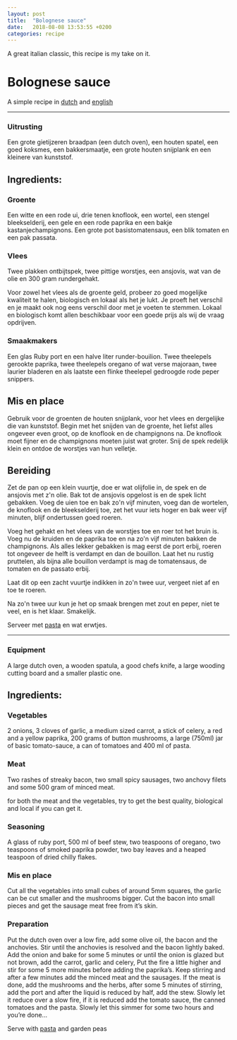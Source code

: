 ```yaml
---
layout: post
title:  "Bolognese sauce"
date:   2018-08-08 13:53:55 +0200
categories: recipe
---
```

A great italian classic, this recipe is my take on it.

<!--more-->


#  Bolognese sauce

A simple recipe in [dutch](#nl) and [english](#en)

<hr />
<a id="nl"></a>

### Uitrusting

 Een grote gietijzeren braadpan (een dutch oven), een houten spatel, een goed koksmes, een bakkersmaatje, een grote houten snijplank en een kleinere van kunststof.

## Ingredients:

### Groente

 Een witte en een rode ui, drie tenen knoflook, een wortel, een stengel bleekselderij, een gele en een rode paprika en een bakje kastanjechampignons. Een grote pot basistomatensaus, een blik tomaten en een pak passata.

### Vlees

Twee plakken ontbijtspek, twee pittige worstjes, een ansjovis, wat van de olie en 300 gram rundergehakt.

Voor zowel het vlees als de groente geld, probeer zo goed mogelijke kwaliteit te halen, biologisch en lokaal als het je lukt. Je proeft het verschil en je maakt ook nog eens verschil door met je voeten te stemmen. Lokaal en biologisch komt allen beschikbaar voor een goede prijs als wij de vraag opdrijven.

### Smaakmakers

Een glas Ruby port en een halve liter runder-bouilion. Twee theelepels gerookte paprika, twee theelepels oregano of wat verse majoraan, twee laurier bladeren en als laatste een flinke theelepel gedroogde rode peper snippers.

## Mis en place

Gebruik voor de groenten de houten snijplank, voor het vlees en dergelijke die van kunststof.
Begin met het snijden van de groente, het liefst alles ongeveer even groot, op de knoflook en de champignons na. De knoflook moet fijner en de champignons moeten juist wat groter.
Snij de spek redelijk klein en ontdoe de worstjes van hun velletje.

 ## Bereiding

Zet de pan op een klein vuurtje, doe er wat olijfolie in, de spek en de ansjovis met z'n olie. Bak tot de ansjovis opgelost is en de spek licht gebakken. Voeg de uien toe en bak zo'n vijf minuten, voeg dan de wortelen, de knoflook en de bleekselderij toe, zet het vuur iets hoger en bak weer vijf minuten, blijf ondertussen goed roeren.

Voeg het gehakt en het vlees van de worstjes toe en roer tot het bruin is. Voeg nu de kruiden en de paprika toe en na zo'n vijf minuten bakken de champignons. Als alles lekker gebakken is mag eerst de port erbij, roeren tot ongeveer de helft is verdampt en dan de bouillon. Laat het nu rustig pruttelen, als bijna alle bouillon verdampt is mag de tomatensaus, de tomaten en de passato erbij.

Laat dit op een zacht vuurtje indikken in zo'n twee uur, vergeet niet af en toe te roeren.

Na zo'n twee uur kun je het op smaak brengen met zout en peper, niet te veel, en is het klaar. Smakelijk.

 Serveer met [pasta](pasta.html) en wat erwtjes.

<hr />
<a id="en"></a>

### Equipment

A large dutch oven, a wooden spatula, a good chefs knife, a large wooding cutting board and a smaller plastic one.

## Ingredients:

### Vegetables

2 onions, 3 cloves of garlic, a medium sized carrot, a stick of celery, a red and a yellow paprika, 200 grams of button mushrooms, a large (750ml) jar of basic tomato-sauce, a can of tomatoes and 400 ml of pasta.

### Meat

Two rashes of streaky bacon, two small spicy sausages, two anchovy filets and some 500 gram of minced meat.

for both the meat and the vegetables, try to get the best quality, biological and local if you can get it.

### Seasoning

A glass of ruby port, 500 ml of beef stew, two teaspoons of oregano, two teaspoons of smoked paprika powder, two bay leaves and a heaped teaspoon of dried chilly flakes.

### Mis en place

Cut all the vegetables into small cubes of around 5mm squares, the garlic can be cut smaller and the mushrooms bigger.
Cut the bacon into small pieces and get the sausage meat free from it’s skin.

### Preparation

Put the dutch oven over a low fire, add some olive oil, the bacon and the anchovies. Stir until the anchovies is resolved and the bacon lightly baked. Add the onion and bake for some 5 minutes or until the onion is glazed but not brown, add the carrot, garlic and celery, Put the fire a little higher and stir for some 5 more minutes before adding the paprika’s. Keep stirring and after a few minutes add the minced meat and the sausages. If the meat is done, add the mushrooms and the herbs, after some 5 minutes of stirring, add the port and after the liquid is reduced by half, add the stew. Slowly let it reduce over a slow fire, if it is reduced add the tomato sauce, the canned tomatoes and the pasta. Slowly let this simmer for some two hours and you’re done…

Serve with [pasta](pasta.html) and garden peas
